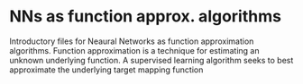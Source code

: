 # NNs as function approx. algorithms 

Introductory files for Neaural Networks as function approximation algorithms.
Function approximation is a technique for estimating an unknown underlying function.
A supervised learning algorithm seeks to best approximate the underlying target mapping function 
